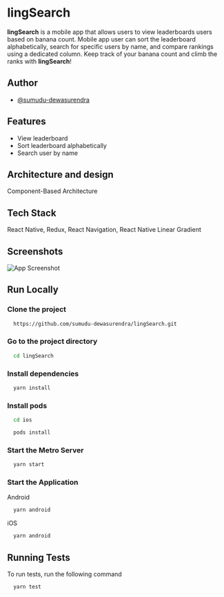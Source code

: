 
# lingSearch
**lingSearch** is a mobile app that allows users to view  leaderboards users based on banana count. Mobile app user can sort the leaderboard alphabetically, search for specific users by name, and compare rankings using a dedicated column. Keep track of your banana count and climb the ranks with **lingSearch**!




## Author

- [@sumudu-dewasurendra](https://github.com/sumudu-dewasurendra)


## Features

- View leaderboard
- Sort leaderboard alphabetically
- Search user by name


## Architecture and design

Component-Based Architecture



## Tech Stack

React Native, Redux, React Navigation, React Native Linear Gradient
## Screenshots

![App Screenshot](https://via.placeholder.com/468x300?text=App+Screenshot+Here)


## Run Locally

### Clone the project

```bash
  https://github.com/sumudu-dewasurendra/lingSearch.git
```

### Go to the project directory

```bash
  cd lingSearch
```

### Install dependencies

```bash
  yarn install
```

### Install pods

```bash
  cd ios
```
```bash
  pods install
```

### Start the Metro Server

```bash
  yarn start
```

### Start the Application

Android

```bash
  yarn android
```

iOS

```bash
  yarn android
```


## Running Tests

To run tests, run the following command

```bash
  yarn test
```

